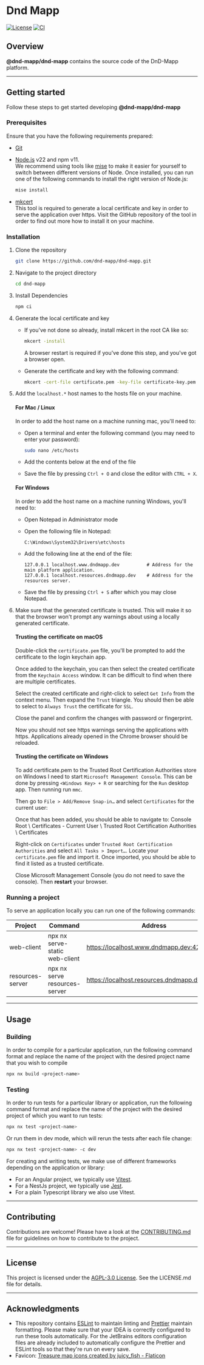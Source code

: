 # Dnd Mapp

[![License](https://img.shields.io/github/license/dnd-mapp/dnd-mapp)](LICENSE)
[![CI](https://github.com/dnd-mapp/dnd-mapp/actions/workflows/ci.yml/badge.svg?branch=main&event=push)](https://github.com/dnd-mapp/dnd-mapp/actions/workflows/ci.yml)

## Overview

**@dnd-mapp/dnd-mapp** contains the source code of the DnD-Mapp platform.

---

## Getting started

Follow these steps to get started developing **@dnd-mapp/dnd-mapp**

### Prerequisites

Ensure that you have the following requirements prepared:

- [Git](https://git-scm.com/)
- [Node.js](https://nodejs.org/en) v22 and npm v11.  
  We recommend using tools like [mise](https://mise.jdx.dev/) to make it easier for yourself to switch between different versions of Node. Once installed, you can run one of the following commands to install the right version of Node.js:
  ```bash 
  mise install
  ```
  
- [mkcert](https://github.com/FiloSottile/mkcert)  
  This tool is required to generate a local certificate and key in order to serve the application over https. Visit the GitHub repository of the tool in order to find out more how to install it on your machine.

### Installation

1. Clone the repository
    ```bash
    git clone https://github.com/dnd-mapp/dnd-mapp.git
    ```

2. Navigate to the project directory
    ```bash
    cd dnd-mapp
    ```

3. Install Dependencies
    ```bash
    npm ci
    ```

4. Generate the local certificate and key
    - If you've not done so already, install mkcert in the root CA like so:
      ```bash
      mkcert -install
      ```

      A browser restart is required if you've done this step, and you've got a browser open.

    - Generate the certificate and key with the following command:
      ```bash
      mkcert -cert-file certificate.pem -key-file certificate-key.pem localhost.resources.dndmapp.dev localhost.www.dndmapp.dev localhost
      ```

5. Add the `localhost.*` host names to the hosts file on your machine.

   #### For Mac / Linux

   In order to add the host name on a machine running mac, you'll need to:

    - Open a terminal and enter the following command (you may need to enter your password):
      ```bash
      sudo nano /etc/hosts
      ```

    - Add the contents below at the end of the file
    - Save the file by pressing `Ctrl + O` and close the editor with `CTRL + X`.

   #### For Windows

   In order to add the host name on a machine running Windows, you'll need to:

    - Open Notepad in Administrator mode
    - Open the following file in Notepad:
      ```
      C:\Windows\System32\Drivers\etc\hosts
      ```

    - Add the following line at the end of the file:
      ```text
      127.0.0.1 localhost.www.dndmapp.dev          # Address for the main platform application.
      127.0.0.1 localhost.resources.dndmapp.dev    # Address for the resources server.
      ```

    - Save the file by pressing `Ctrl + S` after which you may close Notepad.

6. Make sure that the generated certificate is trusted. This will make it so that the browser won't prompt any warnings about using a locally generated certificate.

   #### Trusting the certificate on macOS

   Double-click the `certificate.pem` file, you'll be prompted to add the certificate to the login keychain app.

   Once added to the keychain, you can then select the created certificate from the `Keychain Access` window.
   It can be difficult to find when there are multiple certificates.

   Select the created certificate and right-click to select `Get Info` from the context menu. Then expand the `Trust` triangle.
   You should then be able to select to `Always Trust` the certificate for `SSL`.

   Close the panel and confirm the changes with password or fingerprint.

   Now you should not see https warnings serving the applications with https. Applications already opened in the Chrome browser should be reloaded.

   #### Trusting the certificate on Windows

   To add certificate.pem to the Trusted Root Certification Authorities store on Windows I need to start `Microsoft Management Console`.
   This can be done by pressing `<Windows Key> + R` or searching for the `Run` desktop app. Then running run `mmc`.

   Then go to `File > Add/Remove Snap-in…` and select `Certificates` for the current user:

   Once that has been added, you should be able to navigate to:
   Console Root \ Certificates - Current User \ Trusted Root Certification Authorities \ Certificates

   Right-click on `Certificates` under `Trusted Root Certification Authorities` and select `All Tasks > Import…`.
   Locate your `certificate.pem` file and import it. Once imported, you should be able to find it listed as a trusted certificate.

   Close Microsoft Management Console (you do not need to save the console). Then **restart** your browser.

### Running a project

To serve an application locally you can run one of the following commands:

| Project          | Command                        | Address                                      |
|------------------|--------------------------------|----------------------------------------------|
| web-client       | npx nx serve-static web-client | https://localhost.www.dndmapp.dev:4200       |
| resources-server | npx nx serve resources-server  | https://localhost.resources.dndmapp.dev:4300 |

---

## Usage

### Building

In order to compile for a particular application, run the following command format and replace the name of the project with the desired project name that you wish to compile

```bash
npx nx build <project-name>
```

### Testing

In order to run tests for a particular library or application, run the following command format and replace the name of the project with the desired project of which you want to run tests:

```bash
npx nx test <project-name>
```

Or run them in dev mode, which will rerun the tests after each file change:

```bash
npx nx test <project-name> -c dev
```

For creating and writing tests, we make use of different frameworks depending on the application or library:
- For an Angular project, we typically use [Vitest](https://vitest.dev/guide/).
- For a NestJs project, we typically use [Jest](https://jestjs.io/).
- For a plain Typescript library we also use Vitest.

---

## Contributing

Contributions are welcome! Please have a look at the [CONTRIBUTING.md](./CONTRIBUTING.md) file for guidelines on how to contribute to the project.

---

## License

This project is licensed under the [AGPL-3.0 License](LICENSE). See the LICENSE.md file for details.

---

## Acknowledgments

- This repository contains [ESLint](https://eslint.org/) to maintain linting and [Prettier](https://prettier.io/) maintain formatting. Please make sure that your IDEA is correctly configured to run these tools automatically. For the JetBrains editors configuration files are already included to automatically configure the Prettier and ESLint tools so that they're run on every save.
- Favicon: [Treasure map icons created by juicy_fish - Flaticon](https://www.flaticon.com/free-icons/treasure-map)
